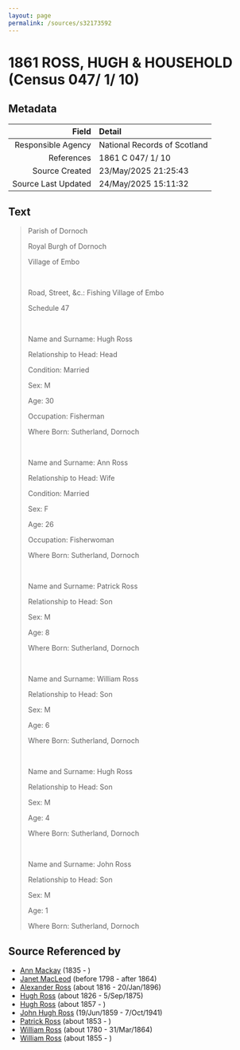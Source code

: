 ```yaml
---
layout: page
permalink: /sources/s32173592
---
```


# 1861 ROSS, HUGH & HOUSEHOLD (Census 047/ 1/ 10)

## Metadata
Field | Detail
---:|:---
Responsible Agency | National Records of Scotland
References | 1861 C 047/ 1/ 10
Source Created | 23/May/2025 21:25:43
Source Last Updated | 24/May/2025 15:11:32

## Text

> Parish of Dornoch
>
> Royal Burgh of Dornoch
>
> Village of Embo
>
> <br/>
>
> Road, Street, &c.: Fishing Village of Embo
>
> Schedule 47
>
> <br/>
>
> Name and Surname: Hugh Ross
>
> Relationship to Head: Head
>
> Condition: Married
>
> Sex: M
>
> Age: 30
>
> Occupation: Fisherman
>
> Where Born: Sutherland, Dornoch
>
> <br/>
>
> Name and Surname: Ann Ross
>
> Relationship to Head: Wife
>
> Condition: Married
>
> Sex: F
>
> Age: 26
>
> Occupation: Fisherwoman
>
> Where Born: Sutherland, Dornoch
>
> <br/>
>
> Name and Surname: Patrick Ross
>
> Relationship to Head: Son
>
> Sex: M
>
> Age: 8
>
> Where Born: Sutherland, Dornoch
>
> <br/>
>
> Name and Surname: William Ross
>
> Relationship to Head: Son
>
> Sex: M
>
> Age: 6
>
> Where Born: Sutherland, Dornoch
>
> <br/>
>
> Name and Surname: Hugh Ross
>
> Relationship to Head: Son
>
> Sex: M
>
> Age: 4
>
> Where Born: Sutherland, Dornoch
>
> <br/>
>
> Name and Surname: John Ross
>
> Relationship to Head: Son
>
> Sex: M
>
> Age: 1
>
> Where Born: Sutherland, Dornoch
>

## Source Referenced by

* [Ann Mackay](../people/@59598912@-ann-mackay-b1835-d.md) (1835 - )
* [Janet MacLeod](../people/@31854910@-janet-macleod-b1798-d1864.md) (before 1798 - after 1864)
* [Alexander Ross](../people/@81387900@-alexander-ross-b1816-d1896-1-20.md) (about 1816 - 20/Jan/1896)
* [Hugh Ross](../people/@10594034@-hugh-ross-b1826-d1875-9-5.md) (about 1826 - 5/Sep/1875)
* [Hugh Ross](../people/@33375290@-hugh-ross-b1857-d.md) (about 1857 - )
* [John Hugh Ross](../people/@75057664@-john-hugh-ross-b1859-6-19-d1941-10-7.md) (19/Jun/1859 - 7/Oct/1941)
* [Patrick Ross](../people/@62001920@-patrick-ross-b1853-d.md) (about 1853 - )
* [William Ross](../people/@31822850@-william-ross-b1780-d1864-3-31.md) (about 1780 - 31/Mar/1864)
* [William Ross](../people/@91623667@-william-ross-b1855-d.md) (about 1855 - )
